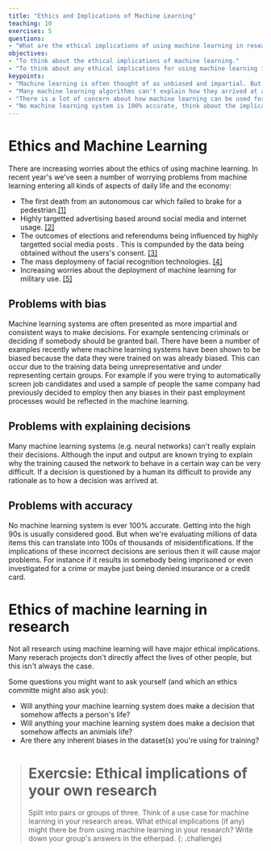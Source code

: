 ```yaml
---
title: "Ethics and Implications of Machine Learning"
teaching: 10
exercises: 5
questions:
- "What are the ethical implications of using machine learning in research?"
objectives:
- "To think about the ethical implications of machine learning."
- "To think about any ethical implications for using machine learning in research."
keypoints:
- "Machine learning is often thought of as unbiased and impartial. But if the training data is biased the machine learning will be."
- "Many machine learning algorithms can't explain how they arrived at a decision."
- "There is a lot of concern about how machine learning can be used for unethical purposes."
- "No machine learning system is 100% accurate, think about the implications of false positives and false negatives."
---
```


# Ethics and Machine Learning

There are increasing worries about the ethics of using machine learning. 
In recent year's we've seen a number of worrying problems from machine learning entering all kinds of aspects of daily life and the economy:

* The first death from an autonomous car which failed to brake for a pedestrian.[\[1\]](https://www.forbes.com/sites/meriameberboucha/2018/05/28/uber-self-driving-car-crash-what-really-happened/)
* Highly targetted advertising based around social media and internet usage. [\[2\]](https://www.wired.com/story/big-tech-can-use-ai-to-extract-many-more-ad-dollars-from-our-clicks/)
* The outcomes of elections and referendums being influenced by highly targetted social media posts . This is compunded by the data being obtained without the users's consent. [\[3\]](https://www.vox.com/policy-and-politics/2018/3/23/17151916/facebook-cambridge-analytica-trump-diagram)
* The mass deploymeny of facial recognition technologies. [\[4\]](https://www.bbc.co.uk/news/technology-44089161)
* Increasing worries about the deployment of machine learning for military use. [\[5\]](https://www.independent.co.uk/life-style/gadgets-and-tech/killer-robots-ban-treaty-weapons-ai-rogue-states-military-research-development-human-rights-watch-a8778576.html)

## Problems with bias

Machine learning systems are often presented as more impartial and consistent ways to make decisions. For example sentencing criminals or 
deciding if somebody should be granted bail. There have been a number of examples recently where machine learning systems have been shown to 
be biased because the data they were trained on was already biased. This can occur due to the training data being unrepresentative and 
under representing certain groups. For example if you were trying to automatically screen job candidates and used a sample of people the 
same company had previously decided to employ then any biases in their past employment processes would be reflected in the machine learning.

## Problems with explaining decisions

Many machine learning systems (e.g. neural networks) can't really explain their decisions. Although the input and output are known trying to
explain why the training caused the network to behave in a certain way can be very difficult. If a decision is questioned by a human its 
difficult to provide any rationale as to how a decision was arrived at.

## Problems with accuracy

No machine learning system is ever 100% accurate. Getting into the high 90s is usually considered good. 
But when we're evaluating millions of data items this can translate into 100s of thousands of misidentifications. 
If the implications of these incorrect decisions are serious then it will cause major problems. For instance if it results in somebody 
being imprisoned or even investigated for a crime or maybe just being denied insurance or a credit card.

# Ethics of machine learning in research

Not all research using machine learning will have major ethical implications. 
Many reserach projects don't directly affect the lives of other people, but this isn't always the case.

Some questions you might want to ask yourself (and which an ethics committe might also ask you):

 * Will anything your machine learning system does make a decision that somehow affects a person's life?
 * Will anything your machine learning system does make a decision that somehow affects an animials life?
 * Are there any inherent biases in the dataset(s) you're using for training?

> # Exercsie: Ethical implications of your own research
> Split into pairs or groups of three.
> Think of a use case for machine learning in your research areas.
> What ethical implications (if any) might there be from using machine learning in your research?
> Write down your group's answers in the etherpad.
{: .challenge}



